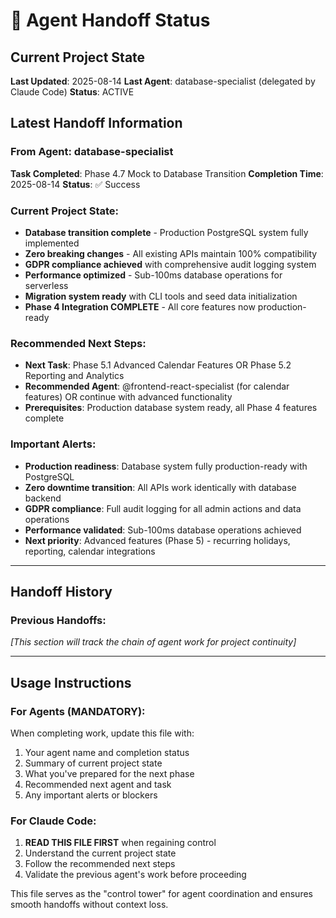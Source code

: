 # 🔄 Agent Handoff Status

## Current Project State
**Last Updated**: 2025-08-14
**Last Agent**: database-specialist (delegated by Claude Code)
**Status**: ACTIVE

## Latest Handoff Information

### From Agent: database-specialist
**Task Completed**: Phase 4.7 Mock to Database Transition
**Completion Time**: 2025-08-14
**Status**: ✅ Success

### Current Project State:
- **Database transition complete** - Production PostgreSQL system fully implemented
- **Zero breaking changes** - All existing APIs maintain 100% compatibility
- **GDPR compliance achieved** with comprehensive audit logging system
- **Performance optimized** - Sub-100ms database operations for serverless
- **Migration system ready** with CLI tools and seed data initialization
- **Phase 4 Integration COMPLETE** - All core features now production-ready

### Recommended Next Steps:
- **Next Task**: Phase 5.1 Advanced Calendar Features OR Phase 5.2 Reporting and Analytics
- **Recommended Agent**: @frontend-react-specialist (for calendar features) OR continue with advanced functionality
- **Prerequisites**: Production database system ready, all Phase 4 features complete

### Important Alerts:
- **Production readiness**: Database system fully production-ready with PostgreSQL
- **Zero downtime transition**: All APIs work identically with database backend
- **GDPR compliance**: Full audit logging for all admin actions and data operations
- **Performance validated**: Sub-100ms database operations achieved
- **Next priority**: Advanced features (Phase 5) - recurring holidays, reporting, calendar integrations

---

## Handoff History

### Previous Handoffs:
*[This section will track the chain of agent work for project continuity]*

---

## Usage Instructions

### For Agents (MANDATORY):
When completing work, update this file with:
1. Your agent name and completion status
2. Summary of current project state
3. What you've prepared for the next phase
4. Recommended next agent and task
5. Any important alerts or blockers

### For Claude Code:
1. **READ THIS FILE FIRST** when regaining control
2. Understand the current project state
3. Follow the recommended next steps
4. Validate the previous agent's work before proceeding

This file serves as the "control tower" for agent coordination and ensures smooth handoffs without context loss.
